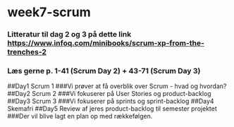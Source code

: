 # week7-scrum
### Litteratur til dag 2 og 3 på dette link https://www.infoq.com/minibooks/scrum-xp-from-the-trenches-2
### Læs gerne p. 1-41 (Scrum Day 2) + 43-71 (Scrum Day 3)
##Day1 Scrum 1
###Vi prøver at få overblik over Scrum - hvad og hvordan?
##Day2 Scrum 2
###Vi fokuserer på User Stories og product-backlog
##Day3 Scrum 3
###Vi fokuserer på sprints og sprint-backlog
##Day4 Skemafri
##Day5 Review af jeres product-backlog til semester projektet
###Der vil blive lagt en plan op med rækkefølgen.
